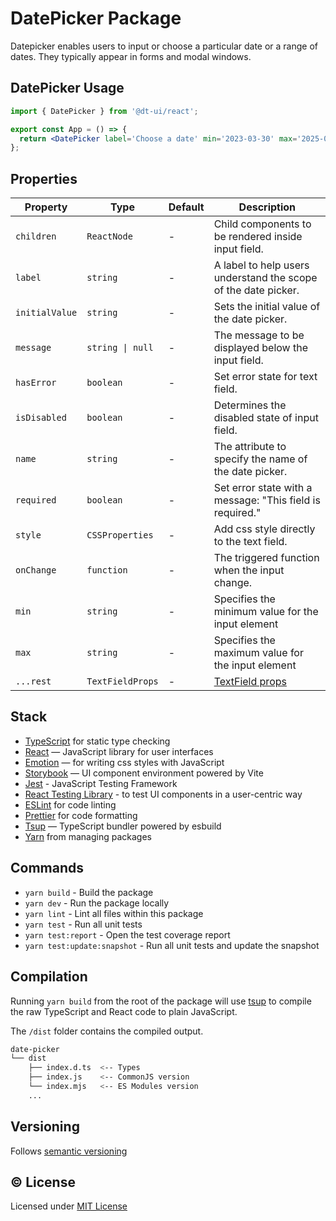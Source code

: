 # DatePicker Package

Datepicker enables users to input or choose a particular date or a range of dates. 
They typically appear in forms and modal windows.

## DatePicker Usage

```jsx
import { DatePicker } from '@dt-ui/react';

export const App = () => {
  return <DatePicker label='Choose a date' min='2023-03-30' max='2025-03-30' />;
};
```

## Properties

| Property       | Type             | Default | Description                                                                 |
| -------------- | ---------------- | ------- | --------------------------------------------------------------------------- |
| `children`     | `ReactNode`      | -       | Child components to be rendered inside input field.                         |
| `label`        | `string`         | -       | A label to help users understand the scope of the date picker.              |
| `initialValue` | `string`         | -       | Sets the initial value of the date picker.                                  |
| `message`      | `string \| null` | -       | The message to be displayed below the input field.                          |
| `hasError`     | `boolean`        | -       | Set error state for text field.                                             |
| `isDisabled`   | `boolean`        | -       | Determines the disabled state of input field.                               |
| `name`         | `string`         | -       | The attribute to specify the name of the date picker.                       |
| `required`     | `boolean`        | -       | Set error state with a message: "This field is required."                   |
| `style`        | `CSSProperties`  | -       | Add css style directly to the text field.                                   |
| `onChange`     | `function`       | -       | The triggered function when the input change.                               |
| `min`          | `string`         | -       | Specifies the minimum value for the input element                           |
| `max`          | `string`         | -       | Specifies the maximum value for the input element                           |
| `...rest`      | `TextFieldProps` | -       | [TextField props](/packages/react-packages/text-field/README.md#properties) |

## Stack

- [TypeScript](https://www.typescriptlang.org/) for static type checking
- [React](https://reactjs.org/) — JavaScript library for user interfaces
- [Emotion](https://emotion.sh/docs/introduction) — for writing css styles with JavaScript
- [Storybook](https://storybook.js.org/) — UI component environment powered by Vite
- [Jest](https://jestjs.io/) - JavaScript Testing Framework
- [React Testing Library](https://testing-library.com/) - to test UI components in a user-centric way
- [ESLint](https://eslint.org/) for code linting
- [Prettier](https://prettier.io) for code formatting
- [Tsup](https://github.com/egoist/tsup) — TypeScript bundler powered by esbuild
- [Yarn](https://yarnpkg.com/) from managing packages

## Commands

- `yarn build` - Build the package
- `yarn dev` - Run the package locally
- `yarn lint` - Lint all files within this package
- `yarn test` - Run all unit tests
- `yarn test:report` - Open the test coverage report
- `yarn test:update:snapshot` - Run all unit tests and update the snapshot

## Compilation

Running `yarn build` from the root of the package will use [tsup](https://tsup.egoist.dev/) to compile the raw TypeScript and React code to plain JavaScript.

The `/dist` folder contains the compiled output.

```bash
date-picker
└── dist
    ├── index.d.ts  <-- Types
    ├── index.js    <-- CommonJS version
    └── index.mjs   <-- ES Modules version
    ...
```

## Versioning

Follows [semantic versioning](https://semver.org/)

## &copy; License

Licensed under [MIT License](LICENSE.md)
